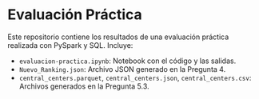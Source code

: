 # Evaluación Práctica 

Este repositorio contiene los resultados de una evaluación práctica realizada con PySpark y SQL. Incluye:

- `evaluacion-practica.ipynb`: Notebook con el código y las salidas.
- `Nuevo_Ranking.json`: Archivo JSON generado en la Pregunta 4.
- `central_centers.parquet`, `central_centers.json`, `central_centers.csv`: Archivos generados en la Pregunta 5.3.
